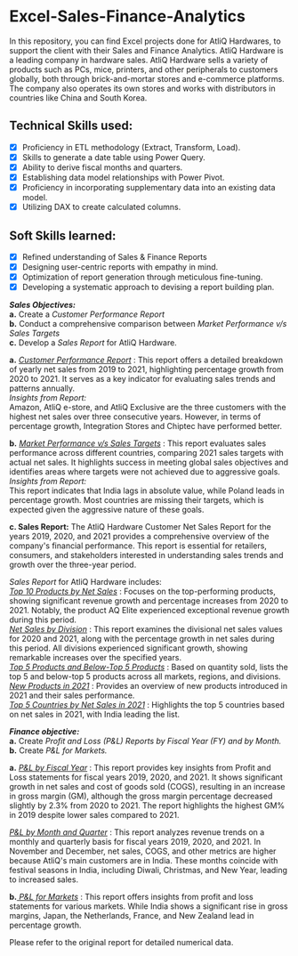 # Excel-Sales-Finance-Analytics
In this repository, you can find Excel projects done for AtliQ Hardwares, to support the client with their Sales and Finance Analytics. AtliQ Hardware is a leading company in hardware sales. AtliQ Hardware sells a variety of products such as PCs, mice, printers, and other peripherals to customers globally, both through brick-and-mortar stores and e-commerce platforms. The company also operates its own stores and works with distributors in countries like China and South Korea.

## Technical Skills used:
- [x]	Proficiency in ETL methodology (Extract, Transform, Load).
- [x]	Skills to generate a date table using Power Query.
- [x]	Ability to derive fiscal months and quarters.
- [x]	Establishing data model relationships with Power Pivot.
- [x]	Proficiency in incorporating supplementary data into an existing data model.
- [x]	Utilizing DAX to create calculated columns.

## Soft Skills learned:
- [x]	Refined understanding of Sales & Finance Reports
- [x]	Designing user-centric reports with empathy in mind.
- [x]	Optimization of report generation through meticulous fine-tuning.
- [x]	Developing a systematic approach to devising a report building plan.

***Sales Objectives:*** <br />
**a.** Create a *Customer Performance Report* <br />
**b.** Conduct a comprehensive comparison between *Market Performance v/s Sales Targets* <br />
**c.** Develop a *Sales Report* for AtliQ Hardware. <br />

**a.** _[Customer Performance Report](https://github.com/saumya1904/Excel-Sales-Finance-Analytics/blob/main/CustomerPerformanceReport.pdf)_ :
This report offers a detailed breakdown of yearly net sales from 2019 to 2021, highlighting percentage growth from 2020 to 2021. It serves as a key indicator for evaluating sales trends and patterns annually. <br />
*Insights from Report:* <br />
Amazon, AtliQ e-store, and AtliQ Exclusive are the three customers with the highest net sales over three consecutive years. However, in terms of percentage growth, Integration Stores and Chiptec have performed better.

**b.**  _[Market Performance v/s Sales Targets](https://github.com/saumya1904/Excel-Sales-Finance-Analytics/blob/main/MarketPerformance-Target.pdf)_ :
This report evaluates sales performance across different countries, comparing 2021 sales targets with actual net sales. It highlights success in meeting global sales objectives and identifies areas where targets were not achieved due to aggressive goals. <br />
*Insights from Report:*<br />
This report indicates that India lags in absolute value, while Poland leads in percentage growth. Most countries are missing their targets, which is expected given the aggressive nature of these goals.


**c. Sales Report:**
The AtliQ Hardware Customer Net Sales Report for the years 2019, 2020, and 2021 provides a comprehensive overview of the company's financial performance. This report is essential for retailers, consumers, and stakeholders interested in understanding sales trends and growth over the three-year period.

*Sales Report* for AtliQ Hardware includes: <br />
_[Top 10 Products by Net Sales](https://github.com/saumya1904/Excel-Sales-Finance-Analytics/blob/main/Top10Products.pdf)_ :
Focuses on the top-performing products, showing significant revenue growth and percentage increases from 2020 to 2021. Notably, the product AQ Elite experienced exceptional revenue growth during this period.<br />
_[Net Sales by Division](https://github.com/saumya1904/Excel-Sales-Finance-Analytics/blob/main/NetSalesbyDivision.pdf)_ :
This report examines the divisional net sales values for 2020 and 2021, along with the percentage growth in net sales during this period. All divisions experienced significant growth, showing remarkable increases over the specified years. <br />
_[Top 5 Products and Below-Top 5 Products](https://github.com/saumya1904/Excel-Sales-Finance-Analytics/blob/main/Top5Products&BelowTop-5Products.pdf)_ :
Based on quantity sold, lists the top 5 and below-top 5 products across all markets, regions, and divisions. <br />
_[New Products in 2021](https://github.com/saumya1904/Excel-Sales-Finance-Analytics/blob/main/NewProductsIn2021.pdf)_ :
Provides an overview of new products introduced in 2021 and their sales performance. <br />
_[Top 5 Countries by Net Sales in 2021](https://github.com/saumya1904/Excel-Sales-Finance-Analytics/blob/main/Top5CountriesByNetSalesIn2021.pdf)_ :
Highlights the top 5 countries based on net sales in 2021, with India leading the list.


***Finance objective:*** <br />
**a.**	Create *Profit and Loss (P&L) Reports by Fiscal Year (FY) and by Month.* <br />
**b.**	Create *P&L for Markets.*

**a.** _[ P&L by Fiscal Year](https://github.com/saumya1904/Excel-Sales-Finance-Analytics/blob/main/P&LStatementsByFiscalYear.pdf)_ :
This report provides key insights from Profit and Loss statements for fiscal years 2019, 2020, and 2021. It shows significant growth in net sales and cost of goods sold (COGS), resulting in an increase in gross margin (GM), although the gross margin percentage decreased slightly by 2.3% from 2020 to 2021. The report highlights the highest GM% in 2019 despite lower sales compared to 2021.

_[ P&L by Month and Quarter](https://github.com/saumya1904/Excel-Sales-Finance-Analytics/blob/main/P&LStatementsByFiscalYearMonths.pdf)_ :
This report analyzes revenue trends on a monthly and quarterly basis for fiscal years 2019, 2020, and 2021. In November and December, net sales, COGS, and other metrics are higher because AtliQ's main customers are in India. These months coincide with festival seasons in India, including Diwali, Christmas, and New Year, leading to increased sales.

**b.**_[ P&L for Markets](https://github.com/saumya1904/Excel-Sales-Finance-Analytics/blob/main/P&LStatementsforMarkets.pdf)_ :
This report offers insights from profit and loss statements for various markets. While India shows a significant rise in gross margins, Japan, the Netherlands, France, and New Zealand lead in percentage growth.

Please refer to the original report for detailed numerical data.


